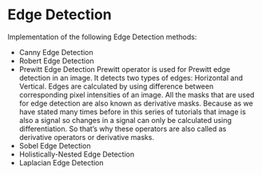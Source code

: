 # Edge Detection

Implementation of the following Edge Detection methods:

* Canny Edge Detection
* Robert Edge Detection
* Prewitt Edge Detection
    Prewitt operator is used for Prewitt edge detection in an image. It detects two types of edges: Horizontal and 
    Vertical. Edges are calculated by using difference between corresponding pixel intensities of an image. 
    All the masks that are used for edge detection are also known as derivative masks. Because as we have stated 
    many times before in this series of tutorials that image is also a signal so changes in a signal can only be 
    calculated using differentiation. So that’s why these operators are also called as derivative operators or 
    derivative masks.
* Sobel Edge Detection
* Holistically-Nested Edge Detection
* Laplacian Edge Detection

